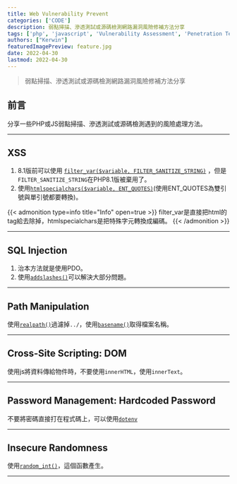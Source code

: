 ```yaml
---
title: Web Vulnerability Prevent
categories: ['CODE']
description: 弱點掃描、滲透測試或源碼檢測網路漏洞風險修補方法分享
tags: ['php', 'javascript', 'Vulnerability Assessment', 'Penetration Test', 'Source Code Analysis']
authors: ["Kerwin"]
featuredImagePreview: feature.jpg
date: 2022-04-30
lastmod: 2022-04-30
---
```


> 弱點掃描、滲透測試或源碼檢測網路漏洞風險修補方法分享
<!--more-->

## 前言

分享一些PHP或JS弱點掃描、滲透測試或源碼檢測遇到的風險處理方法。

---

## XSS


1. 8.1版前可以使用 [`filter_var($variable, FILTER_SANITIZE_STRING)`](https://www.php.net/manual/en/function.filter-var) ，但是`FILTER_SANITIZE_STRING`在PHP8.1版被棄用了。
2. 使用[`htmlspecialchars($variable, ENT_QUOTES)`](https://www.php.net/manual/en/function.htmlspecialchars)(使用ENT_QUOTES為雙引號與單引號都要轉換)。

{{< admonition type=info title="Info" open=true >}}
filter_var是直接把html的tag給去除掉，htmlspecialchars是把特殊字元轉換成編碼。
{{< /admonition >}}

---

## SQL Injection

1. 治本方法就是使用PDO。
2. 使用[`addslashes()`](https://www.php.net/manual/en/function.addslashes)可以解決大部分問題。

---

## Path Manipulation

使用[`realpath()`](https://www.php.net/manual/en/function.realpath)過濾掉`../`，使用[`basename()`](https://www.php.net/manual/en/function.basename)取得檔案名稱。

---

## Cross-Site Scripting: DOM


使用js將資料傳給物件時，不要使用`innerHTML`，使用`innerText`。

---

## Password Management: Hardcoded Password


不要將密碼直接打在程式碼上，可以使用[`dotenv`](https://github.com/vlucas/phpdotenv)

---

## Insecure Randomness

使用[`random_int()`](https://www.php.net/manual/en/function.random-int.php)，這個函數產生。

---